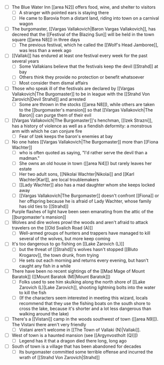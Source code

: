 - [ ] The Blue Water Inn [[area N2]] offers food, wine, and shelter to visitors
	- [ ] A stranger with pointed ears is staying there
	- [ ] He came to Barovia from a distant land, riding into town on a carnival wagon
- [ ] The burgomaster, [[Vargas Vallakovich|Baron Vargas Vallakovich]], has decreed that the [[Festival of the Blazing Sun]] will be held in the town square ([[area N8]]) in three days
	- [ ] The previous festival, which he called the [[Wolf's Head Jamboree]], was less than a week ago
- [ ] [[Vallaki]] has endured at least one festival every week for the past several years
	- [ ] Some Vallakians believe that the festivals keep the devil [[Strahd]] at bay
	- [ ] Others think they provide no protection or benefit whatsoever
	- [ ] Most consider them dismal affairs
- [ ] Those who speak ill of the festivals are declared by [[Vargas Vallakovich|The Burgomaster]] to be in league with the [[Strahd Von Zarovich|Devil Strahd]] and arrested
	- [ ] Some are thrown in the stocks ([[area N8]]), while others are taken to the [[burgomaster's mansion]] so that [[Vargas Vallakovich|The Baron]] can purge them of their evil
- [ ] [[Vargas Vallakovich|The Burgomaster]]'s henchman, [[Izek Strazni]], has a history of violence as well as a fiendish deformity: a monstrous arm with which he can conjure fire
	- [ ] Fear of Izek keeps the baron's enemies at bay
- [ ] No one hates [[Vargas Vallakovich|The Burgomaster]] more than [[Fiona Wachter]]
	- [ ] who is often quoted as saying, "I'd rather serve the devil than a madman."
	- [ ] She owns an old house in town ([[area N4]]) but rarely leaves her estate
	- [ ] Her two adult sons, [[Nikolai Wachter|Nikolai]] and [[Karl Wachter|Karl]], are local troublemakers
	- [ ] [[Lady Wachter]] also has a mad daughter whom she keeps locked away
	- [ ] [[Vargas Vallakovich|The Burgomaster]] doesn't confront [[Fiona]] or her offspring because he is afraid of Lady Wachter, whose family has old ties to [[Strahd]]
- [ ] Purple flashes of light have been seen emanating from the attic of the [[burgomaster's mansion]] 
- [ ] Wolves and dire wolves prowl the woods and aren't afraid to attack travelers on the [[Old Svalich Road (A)]]
	- [ ] Well-armed groups of hunters and trappers have managed to kill several of the wolves, but more keep coming
- [ ] It's too dangerous to go fishing on [[Lake Zarovich (L)]]
	- [ ] but the threat of [[Strahd]]'s wolves hasn't stopped [[Bluto Krogarov]], the town drunk, from trying
	- [ ] He sets out each morning and returns every evening, but hasn't caught any fish in a while
- [ ] There have been no recent sightings of the [[Mad Mage of Mount Baratok]] ([[Mount Baratok (M)|Mount Baratok]])
	- [ ] Folks used to see him skulking along the north shore of [[Lake Zarovich (L)|Lake Zarovich]], shooting lightning bolts into the water to kill the fish
	- [ ] (If the characters seem interested in meeting this wizard, locals recommend that they use the fishing boats on the south shore to cross the lake, because it's shorter and a lot less dangerous than walking around the lake)
- [ ] There's a [[Vistani]] camp in the woods southwest of town ([[area N9]]). The Vistani there aren't very friendly
	- [ ] Vistani aren't welcome in [[The Town of Vallaki (N)|Vallaki]].
- [ ] West of town is a haunted mansion (see [[Argynvostholt (Q)]])
	- [ ] Legend has it that a dragon died there long, long ago
- [ ] South of town is a village that has been abandoned for decades
	- [ ] Its burgomaster committed some terrible offense and incurred the wrath of [[Strahd Von Zarovich|Strahd]]